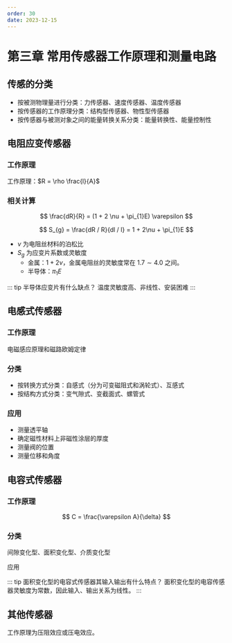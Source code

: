 ```yaml
---
order: 30
date: 2023-12-15
---
```

# 第三章 常用传感器工作原理和测量电路

## 传感的分类

- 按被测物理量进行分类：力传感器、速度传感器、温度传感器
- 按传感器的工作原理分类：结构型传感器、物性型传感器
- 按传感器与被测对象之间的能量转换关系分类：能量转换性、能量控制性

## 电阻应变传感器

### 工作原理

工作原理：$R = \rho \frac{l}{A}$

### 相关计算

$$
\frac{dR}{R} = (1 + 2 \nu + \pi_{1}E) \varepsilon
$$

$$
S_{g} = \frac{dR / R}{dl / l} = 1 + 2\nu + \pi_{1}E
$$

- $\nu$ 为电阻丝材料的泊松比
- $S_{g}$ 为应变片系数或灵敏度
	- 金属：$1 + 2\nu$，金属电阻丝的灵敏度常在 $1.7 \sim 4.0$ 之间。
	- 半导体：$\pi_{1}E$

::: tip 半导体应变片有什么缺点？
温度灵敏度高、非线性、安装困难
:::

## 电感式传感器

### 工作原理

电磁感应原理和磁路欧姆定律

### 分类

- 按转换方式分类：自感式（分为可变磁阻式和涡轮式）、互感式
- 按结构方式分类：变气隙式、变截面式、螺管式

### 应用

- 测量透平轴
- 确定磁性材料上非磁性涂层的厚度
- 测量阀的位置
- 测量位移和角度

## 电容式传感器

### 工作原理

$$
C = \frac{\varepsilon A}{\delta}
$$


### 分类

间隙变化型、面积变化型、介质变化型

应用

::: tip 面积变化型的电容式传感器其输入输出有什么特点？
面积变化型的电容传感器灵敏度为常数，因此输入、输出关系为线性。
:::

## 其他传感器

工作原理为压阻效应或压电效应。
